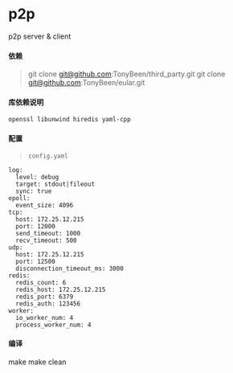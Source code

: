 # p2p
p2p server &amp; client

#### 依赖
> git clone git@github.com:TonyBeen/third_party.git
> git clone git@github.com:TonyBeen/eular.git

#### 库依赖说明
`openssl libunwind hiredis yaml-cpp`

#### 配置

> `config.yaml`

    log:
      level: debug
      target: stdout|fileout
      sync: true
    epoll:
      event_size: 4096
    tcp:
      host: 172.25.12.215
      port: 12000
      send_timeout: 1000
      recv_timeout: 500
    udp:
      host: 172.25.12.215
      port: 12500
      disconnection_timeout_ms: 3000
    redis:
      redis_count: 6
      redis_host: 172.25.12.215
      redis_port: 6379
      redis_auth: 123456
    worker:
      io_worker_num: 4
      process_worker_num: 4

#### 编译
make
make clean
